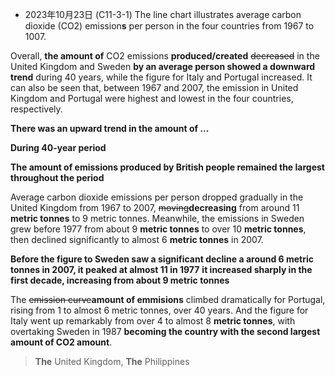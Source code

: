 * 2023年10月23日 (C11-3-1)
The line chart illustrates average carbon dioxide (CO2) emission**s** per person in the four countries from 1967 to 1007.

Overall, **the amount of** CO2 emissions **produced/created** ~~decreased~~ in the United Kingdom and Sweden **by an average person showed a downward trend** during 40 years, while the figure for Italy and Portugal increased. It can also be seen that, between 1967 and 2007, the emission in United Kingdom and Portugal were highest and lowest in the four countries, respectively.

**There was  an upward trend in the amount of ...**

**During 40-year period**

**The amount of emissions produced by British people remained the largest throughout the period**

Average carbon dioxide emissions per person dropped gradually in the United Kingdom from 1967 to 2007, ~~moving~~**decreasing** from around 11 **metric tonnes** to 9 metric tonnes. Meanwhile, the emissions in Sweden grew before 1977 from about 9 **metric tonnes** to over 10 **metric tonnes**, then declined significantly to almost 6 **metric tonnes** in 2007.

**Before the figure to Sweden saw a significant decline a around 6 metric tonnes in 2007, it peaked at almost 11 in 1977**
**it increased sharply in the first decade, increasing from about 9 metric tonnes**

The ~~emission curve~~**amount of emmisions** climbed dramatically for Portugal, rising from 1 to almost 6 metric tonnes, over 40 years. And the figure for Italy went up remarkably from over 4 to almost 8 **metric tonnes**, with overtaking Sweden in 1987 **becoming the country with the second largest amount of CO2 amount**.

> **The** United Kingdom, **The** Philippines

